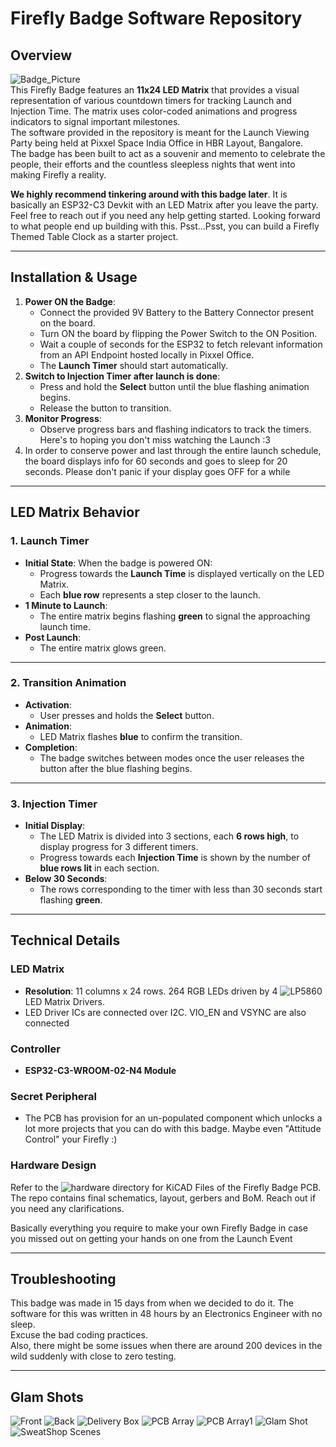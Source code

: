 # Firefly Badge Software Repository

## Overview
![Badge_Picture](https://github.com/poorawsanhsirk/Launch-Party-Badge-Software/blob/main/assets/IMG_2373.jpg)  
This Firefly Badge features an **11x24 LED Matrix** that provides a visual representation of various countdown timers for tracking Launch and Injection Time. The matrix uses color-coded animations and progress indicators to signal important milestones.  
The software provided in the repository is meant for the Launch Viewing Party being held at Pixxel Space India Office in HBR Layout, Bangalore.  
The badge has been built to act as a souvenir and memento to celebrate the people, their efforts and the countless sleepless nights that went into making Firefly a reality.


**We highly recommend tinkering around with this badge later**. 
It is basically an ESP32-C3 Devkit with an LED Matrix after you leave the party. Feel free to reach out if you need any help getting started. Looking forward to what people end up building with this.
Psst...Psst, you can build a Firefly Themed Table Clock as a starter project.


---
## Installation & Usage
1. **Power ON the Badge**:
   - Connect the provided 9V Battery to the Battery Connector present on the board.
   - Turn ON the board by flipping the Power Switch to the ON Position.
   - Wait a couple of seconds for the ESP32 to fetch relevant information from an API Endpoint hosted locally in Pixxel Office.
   - The **Launch Timer** should start automatically.
2. **Switch to Injection Timer after launch is done**:
   - Press and hold the **Select** button until the blue flashing animation begins.
   - Release the button to transition.
3. **Monitor Progress**:
   - Observe progress bars and flashing indicators to track the timers. Here's to hoping you don't miss watching the Launch :3
4. In order to conserve power and last through the entire launch schedule, the board displays info for 60 seconds and goes to sleep for 20 seconds. Please don't panic if your display goes OFF for a while
---
## LED Matrix Behavior

### 1. **Launch Timer**
- **Initial State**: When the badge is powered ON:
  - Progress towards the **Launch Time** is displayed vertically on the LED Matrix.
  - Each **blue row** represents a step closer to the launch.
- **1 Minute to Launch**:
  - The entire matrix begins flashing **green** to signal the approaching launch time.
- **Post Launch**:
  - The entire matrix glows green.  
---

### 2. **Transition Animation**
- **Activation**:
  - User presses and holds the **Select** button.
- **Animation**:
  - LED Matrix flashes **blue** to confirm the transition. 
- **Completion**:
  - The badge switches between modes once the user releases the button after the blue flashing begins.
---

### 3. **Injection Timer**
- **Initial Display**:
  - The LED Matrix is divided into 3 sections, each **6 rows high**, to display progress for 3 different timers.
  - Progress towards each **Injection Time** is shown by the number of **blue rows lit** in each section.
- **Below 30 Seconds**:
  - The rows corresponding to the timer with less than 30 seconds start flashing **green**.

---

## Technical Details

### LED Matrix
- **Resolution**: 11 columns x 24 rows. 264 RGB LEDs driven by 4 ![LP5860](https://www.ti.com/product/LP5860) LED Matrix Drivers.
- LED Driver ICs are connected over I2C. VIO_EN and VSYNC are also connected  
### Controller 
- **ESP32-C3-WROOM-02-N4 Module**

### Secret Peripheral
- The PCB has provision for an un-populated component which unlocks a lot more projects that you can do with this badge. Maybe even "Attitude Control" your Firefly :)
### Hardware Design
Refer to the ![hardware](./hardware/FF1-LP-Badge/) directory for KiCAD Files of the Firefly Badge PCB. The repo contains final schematics, layout, gerbers and BoM. Reach out if you need any clarifications.  

Basically everything you require to make your own Firefly Badge in case you missed out on getting your hands on one from the Launch Event
  

---

## Troubleshooting
This badge was made in 15 days from when we decided to do it. The software for this was written in 48 hours by an Electronics Engineer with no sleep.  
Excuse the bad coding practices.  
Also, there might be some issues when there are around 200 devices in the wild suddenly with close to zero testing.

---

## Glam Shots
![Front](./assets/IMG_2378.jpg)
![Back](./assets/IMG_2382.jpg)
![Delivery Box](./assets/IMG_0484.jpg)
![PCB Array](./assets/IMG_0496.jpg)
![PCB Array1](./assets/IMG_0497.jpg)
![Glam Shot](./assets/Glam_Shots.jpeg)
![SweatShop Scenes](./assets/IMG_4311.jpg)
